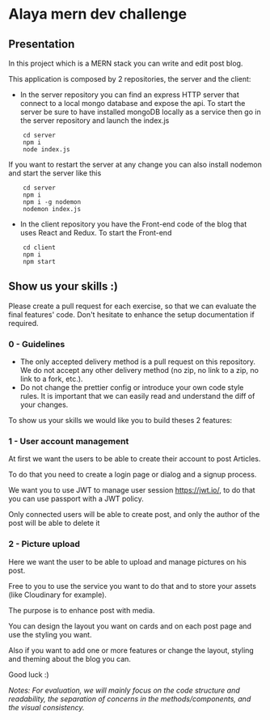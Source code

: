 # Alaya mern dev challenge

## Presentation

In this project which is a MERN stack you can write and edit post blog.

This application is composed by 2 repositories, the server and the client:

- In the server repository you can find an express HTTP server that connect to a local mongo database and expose
  the api.
  To start the server be sure to have installed mongoDB locally as a service then go in the server repository and launch the index.js

```$xslt
    cd server
    npm i
    node index.js
```

If you want to restart the server at any change you can also install nodemon and start the server like this

```
    cd server
    npm i
    npm i -g nodemon
    nodemon index.js
```

- In the client repository you have the Front-end code of the blog that uses React and Redux.
  To start the Front-end

```
    cd client
    npm i
    npm start
```

## Show us your skills :)

Please create a pull request for each exercise, so that we can evaluate the final features' code.
Don't hesitate to enhance the setup documentation if required.

### 0 - Guidelines

- The only accepted delivery method is a pull request on this repository. We do not accept any other delivery method (no zip, no link to a zip, no link to a fork, etc.).
- Do not change the prettier config or introduce your own code style rules. It is important that we can easily read and understand the diff of your changes.

To show us your skills we would like you to build theses 2 features:

### 1 - User account management

At first we want the users to be able to create their account to post Articles.

To do that you need to create a login page or dialog and a signup process.

We want you to use JWT to manage user session https://jwt.io/, to do that you can use passport with a JWT policy.

Only connected users will be able to create post, and only the author of the post will be able to delete it

### 2 - Picture upload

Here we want the user to be able to upload and manage pictures on his post.

Free to you to use the service you want to do that and to store your assets (like Cloudinary for example).

The purpose is to enhance post with media.

You can design the layout you want on cards and on each post page and use the styling you want.

Also if you want to add one or more features or change the layout, styling and theming about the blog you can.

Good luck :)

_Notes: For evaluation, we will mainly focus on the code structure and readability, the separation of concerns in the methods/components, and the visual consistency._
